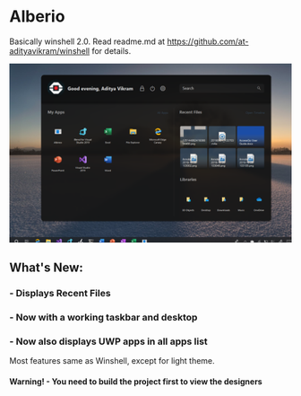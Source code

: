 # Alberio
Basically winshell 2.0. Read readme.md at https://github.com/at-adityavikram/winshell for details.

<p align="center">
  <img src="main.png" width="900">
</p>

## What's New:

###  - Displays Recent Files
###  - Now with a working taskbar and desktop
###  - Now also displays UWP apps in all apps list
Most features same as Winshell, except for light theme.
#### Warning! - You need to build the project first to view the designers
